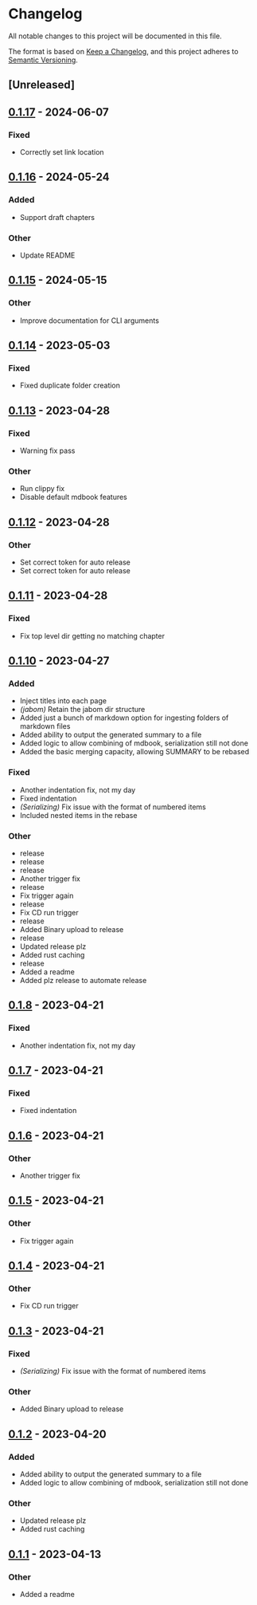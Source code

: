 # Changelog
All notable changes to this project will be documented in this file.

The format is based on [Keep a Changelog](https://keepachangelog.com/en/1.0.0/),
and this project adheres to [Semantic Versioning](https://semver.org/spec/v2.0.0.html).

## [Unreleased]

## [0.1.17](https://github.com/jscarrott/mdbook-combiner/compare/v0.1.16...v0.1.17) - 2024-06-07

### Fixed
- Correctly set link location

## [0.1.16](https://github.com/jscarrott/mdbook-combiner/compare/v0.1.15...v0.1.16) - 2024-05-24

### Added
- Support draft chapters

### Other
- Update README

## [0.1.15](https://github.com/jscarrott/mdbook-combiner/compare/v0.1.14...v0.1.15) - 2024-05-15

### Other
- Improve documentation for CLI arguments

## [0.1.14](https://github.com/jscarrott/mdbook-combiner/compare/v0.1.13...v0.1.14) - 2023-05-03

### Fixed
- Fixed duplicate folder creation

## [0.1.13](https://github.com/jscarrott/mdbook-combiner/compare/v0.1.12...v0.1.13) - 2023-04-28

### Fixed
- Warning fix pass

### Other
- Run clippy fix
- Disable default mdbook features

## [0.1.12](https://github.com/jscarrott/mdbook-combiner/compare/v0.1.11...v0.1.12) - 2023-04-28

### Other
- Set correct token for auto release
- Set correct token for auto release

## [0.1.11](https://github.com/jscarrott/mdbook-combiner/compare/v0.1.10...v0.1.11) - 2023-04-28

### Fixed
- Fix top level dir getting no matching chapter

## [0.1.10](https://github.com/jscarrott/mdbook-combiner/compare/v0.1.9...v0.1.10) - 2023-04-27

### Added
- Inject titles into each page
- *(jabom)* Retain the jabom dir structure
- Added just a bunch of markdown option for ingesting folders of markdown files
- Added ability to output the generated summary to a file
- Added logic to allow combining of mdbook, serialization still not done
- Added the basic merging capacity, allowing SUMMARY to be rebased

### Fixed
- Another indentation fix, not my day
- Fixed indentation
- *(Serializing)* Fix issue with the format of numbered items
- Included nested items in the rebase

### Other
- release
- release
- release
- Another trigger fix
- release
- Fix trigger again
- release
- Fix CD run trigger
- release
- Added Binary upload to release
- release
- Updated release plz
- Added rust caching
- release
- Added a readme
- Added plz release to automate release

## [0.1.8](https://github.com/jscarrott/mdbook-combiner/compare/v0.1.7...v0.1.8) - 2023-04-21

### Fixed
- Another indentation fix, not my day

## [0.1.7](https://github.com/jscarrott/mdbook-combiner/compare/v0.1.6...v0.1.7) - 2023-04-21

### Fixed
- Fixed indentation

## [0.1.6](https://github.com/jscarrott/mdbook-combiner/compare/v0.1.5...v0.1.6) - 2023-04-21

### Other
- Another trigger fix

## [0.1.5](https://github.com/jscarrott/mdbook-combiner/compare/v0.1.4...v0.1.5) - 2023-04-21

### Other
- Fix trigger again

## [0.1.4](https://github.com/jscarrott/mdbook-combiner/compare/v0.1.3...v0.1.4) - 2023-04-21

### Other
- Fix CD run trigger

## [0.1.3](https://github.com/jscarrott/mdbook-combiner/compare/v0.1.2...v0.1.3) - 2023-04-21

### Fixed
- *(Serializing)* Fix issue with the format of numbered items

### Other
- Added Binary upload to release

## [0.1.2](https://github.com/jscarrott/mdbook-combiner/compare/v0.1.1...v0.1.2) - 2023-04-20

### Added
- Added ability to output the generated summary to a file
- Added logic to allow combining of mdbook, serialization still not done

### Other
- Updated release plz
- Added rust caching

## [0.1.1](https://github.com/jscarrott/mdbook-combiner/compare/v0.1.0...v0.1.1) - 2023-04-13

### Other
- Added a readme
